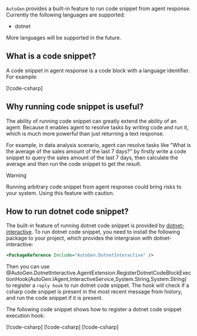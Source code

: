 `AutoGen` provides a built-in feature to run code snippet from agent response. Currently the following languages are supported:
- dotnet

More languages will be supported in the future.

## What is a code snippet?
A code snippet in agent response is a code block with a language identifier. For example:

[!code-csharp[](../../sample/AutoGen.BasicSamples/CodeSnippet/RunCodeSnippetCodeSnippet.cs?name=code_snippet_1_3)]

## Why running code snippet is useful?
The ability of running code snippet can greatly extend the ability of an agent. Because it enables agent to resolve tasks by writing code and run it, which is much more powerful than just returning a text response.

For example, in data analysis scenario, agent can resolve tasks like "What is the average of the sales amount of the last 7 days?" by firstly write a code snippet to query the sales amount of the last 7 days, then calculate the average and then run the code snippet to get the result.

> [!WARNING]
> Running arbitrary code snippet from agent response could bring risks to your system. Using this feature with caution.

## How to run dotnet code snippet?
The built-in feature of running dotnet code snippet is provided by [dotnet-interactive](https://github.com/dotnet/interactive). To run dotnet code snippet, you need to install the following package to your project, which provides the intergraion with dotnet-interactive:

```xml
<PackageReference Include="AutoGen.DotnetInteractive" />
```

Then you can use @AutoGen.DotnetInteractive.AgentExtension.RegisterDotnetCodeBlockExectionHook(AutoGen.IAgent,InteractiveService,System.String,System.String) to register a `reply hook` to run dotnet code snippet. The hook will check if a csharp code snippet is present in the most recent message from history, and run the code snippet if it is present.

The following code snippet shows how to register a dotnet code snippet execution hook:

[!code-csharp[](../../sample/AutoGen.BasicSamples/CodeSnippet/RunCodeSnippetCodeSnippet.cs?name=code_snippet_0_1)]
[!code-csharp[](../../sample/AutoGen.BasicSamples/CodeSnippet/RunCodeSnippetCodeSnippet.cs?name=code_snippet_1_1)]
[!code-csharp[](../../sample/AutoGen.BasicSamples/CodeSnippet/RunCodeSnippetCodeSnippet.cs?name=code_snippet_1_2)]
